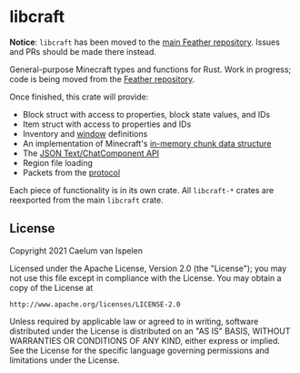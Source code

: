 # libcraft

**Notice**: `libcraft` has been moved to the [main Feather repository](https://github.com/feather-rs/feather). Issues and PRs should be made there instead.

General-purpose Minecraft types and functions for Rust. Work in progress; code is being moved from the [Feather repository](https://github.com/feather-rs/feather).

Once finished, this crate will provide:
* Block struct with access to properties, block state values, and IDs
* Item struct with access to properties and IDs
* Inventory and [window](https://wiki.vg/Inventory) definitions
* An implementation of Minecraft's [in-memory chunk data structure](https://wiki.vg/Chunk_Format)
* The [JSON Text/ChatComponent API](https://wiki.vg/Chat)
* Region file loading
* Packets from the [protocol](https://wiki.vg/Protocol)

Each piece of functionality is in its own crate. All `libcraft-*` crates are reexported from the main `libcraft` crate.

## License
Copyright 2021 Caelum van Ispelen

Licensed under the Apache License, Version 2.0 (the "License");
you may not use this file except in compliance with the License.
You may obtain a copy of the License at

    http://www.apache.org/licenses/LICENSE-2.0

Unless required by applicable law or agreed to in writing, software
distributed under the License is distributed on an "AS IS" BASIS,
WITHOUT WARRANTIES OR CONDITIONS OF ANY KIND, either express or implied.
See the License for the specific language governing permissions and
limitations under the License.
